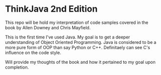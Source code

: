 # ThinkJava 2nd Edition

This repo will be hold my interpretation of code samples covered in the book by Allen Downey and Chris Mayfield.

This is the first time I've used Java. My goal is to get a deeper understanding of Object Oriented Programming. Java is considered to be a more pure form of OOP than say Python or C++. Definitaely can see C's influence on the code style. 

Will provide my thoughts of the book and how it pertained to my goal upon completion.


